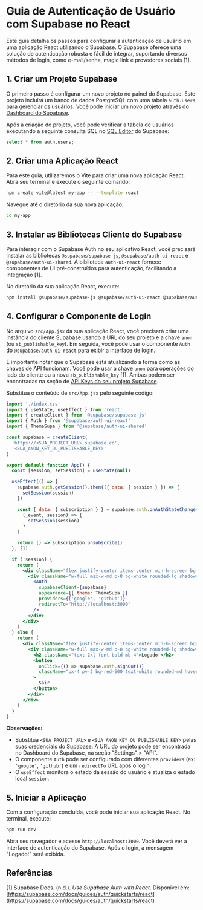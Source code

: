 # Guia de Autenticação de Usuário com Supabase no React

Este guia detalha os passos para configurar a autenticação de usuário em uma aplicação React utilizando o Supabase. O Supabase oferece uma solução de autenticação robusta e fácil de integrar, suportando diversos métodos de login, como e-mail/senha, magic link e provedores sociais [1].

## 1. Criar um Projeto Supabase

O primeiro passo é configurar um novo projeto no painel do Supabase. Este projeto incluirá um banco de dados PostgreSQL com uma tabela `auth.users` para gerenciar os usuários. Você pode iniciar um novo projeto através do [Dashboard do Supabase](https://supabase.com/dashboard/projects).

Após a criação do projeto, você pode verificar a tabela de usuários executando a seguinte consulta SQL no [SQL Editor](https://supabase.com/dashboard/project/itfabqajajixkyokgrlm/editor/28001) do Supabase:

```sql
select * from auth.users;
```

## 2. Criar uma Aplicação React

Para este guia, utilizaremos o Vite para criar uma nova aplicação React. Abra seu terminal e execute o seguinte comando:

```bash
npm create vite@latest my-app -- --template react
```

Navegue até o diretório da sua nova aplicação:

```bash
cd my-app
```

## 3. Instalar as Bibliotecas Cliente do Supabase

Para interagir com o Supabase Auth no seu aplicativo React, você precisará instalar as bibliotecas `@supabase/supabase-js`, `@supabase/auth-ui-react` e `@supabase/auth-ui-shared`. A biblioteca `auth-ui-react` fornece componentes de UI pré-construídos para autenticação, facilitando a integração [1].

No diretório da sua aplicação React, execute:

```bash
npm install @supabase/supabase-js @supabase/auth-ui-react @supabase/auth-ui-shared
```

## 4. Configurar o Componente de Login

No arquivo `src/App.jsx` da sua aplicação React, você precisará criar uma instância do cliente Supabase usando a URL do seu projeto e a chave `anon` (ou `sb_publishable_key`). Em seguida, você pode usar o componente `Auth` do `@supabase/auth-ui-react` para exibir a interface de login.

É importante notar que o Supabase está atualizando a forma como as chaves de API funcionam. Você pode usar a chave `anon` para operações do lado do cliente ou a nova `sb_publishable_key` [1]. Ambas podem ser encontradas na seção de [API Keys do seu projeto Supabase](https://supabase.com/dashboard/project/_/settings/api).

Substitua o conteúdo de `src/App.jsx` pelo seguinte código:

```jsx
import './index.css'
import { useState, useEffect } from 'react'
import { createClient } from '@supabase/supabase-js'
import { Auth } from '@supabase/auth-ui-react'
import { ThemeSupa } from '@supabase/auth-ui-shared'

const supabase = createClient(
  'https://<SUA_PROJECT_URL>.supabase.co',
  '<SUA_ANON_KEY_OU_PUBLISHABLE_KEY>'
)

export default function App() {
  const [session, setSession] = useState(null)

  useEffect(() => {
    supabase.auth.getSession().then(({ data: { session } }) => {
      setSession(session)
    })

    const { data: { subscription } } = supabase.auth.onAuthStateChange(
      (_event, session) => {
        setSession(session)
      }
    )

    return () => subscription.unsubscribe()
  }, [])

  if (!session) {
    return (
      <div className="flex justify-center items-center min-h-screen bg-gray-100">
        <div className="w-full max-w-md p-8 bg-white rounded-lg shadow-md">
          <Auth
            supabaseClient={supabase}
            appearance={{ theme: ThemeSupa }}
            providers={['google', 'github']}
            redirectTo="http://localhost:3000"
          />
        </div>
      </div>
    )
  } else {
    return (
      <div className="flex justify-center items-center min-h-screen bg-gray-100">
        <div className="w-full max-w-md p-8 bg-white rounded-lg shadow-md text-center">
          <h2 className="text-2xl font-bold mb-4">Logado!</h2>
          <button
            onClick={() => supabase.auth.signOut()}
            className="px-4 py-2 bg-red-500 text-white rounded-md hover:bg-red-600"
          >
            Sair
          </button>
        </div>
      </div>
    )
  }
}
```

**Observações:**

*   Substitua `<SUA_PROJECT_URL>` e `<SUA_ANON_KEY_OU_PUBLISHABLE_KEY>` pelas suas credenciais do Supabase. A URL do projeto pode ser encontrada no Dashboard do Supabase, na seção "Settings" > "API".
*   O componente `Auth` pode ser configurado com diferentes `providers` (ex: `'google'`, `'github'`) e um `redirectTo` URL após o login.
*   O `useEffect` monitora o estado da sessão do usuário e atualiza o estado local `session`.

## 5. Iniciar a Aplicação

Com a configuração concluída, você pode iniciar sua aplicação React. No terminal, execute:

```bash
npm run dev
```

Abra seu navegador e acesse `http://localhost:3000`. Você deverá ver a interface de autenticação do Supabase. Após o login, a mensagem "Logado!" será exibida.

## Referências

[1] Supabase Docs. (n.d.). *Use Supabase Auth with React*. Disponível em: [https://supabase.com/docs/guides/auth/quickstarts/react](https://supabase.com/docs/guides/auth/quickstarts/react)

